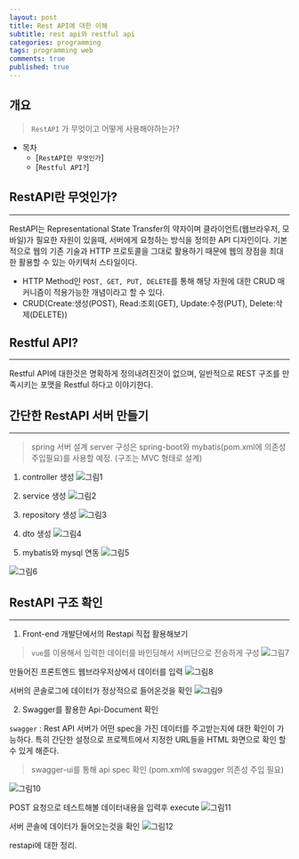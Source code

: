 ```yaml
---
layout: post
title: Rest API에 대한 이해
subtitle: rest api와 restful api
categories: programming
tags: programming web
comments: true
published: true
---
```


## 개요
> `RestAPI` 가 무엇이고 어떻게 사용해야하는가?
  
- 목차
	- [`RestAPI란 무엇인가`]
	- [`Restful API?`]
  
## RestAPI란 무엇인가?
---
RestAPI는 Representational State Transfer의 약자이며 클라이언트(웹브라우저, 모바일)가 필요한 자원이 있을때, 서버에게 요청하는 방식을 정의한 API 디자인이다.
기본적으로 웹의 기존 기술과 HTTP 프로토콜을 그대로 활용하기 때문에 웹의 장점을 최대한 활용할 수 있는 아키텍처 스타일이다.

- HTTP Method인 `POST, GET, PUT, DELETE`를 통해 해당 자원에 대한 CRUD 매커니즘이 적용가능한 개념이라고 할 수 있다.
- CRUD(Create:생성(POST), Read:조회(GET), Update:수정(PUT), Delete:삭제(DELETE))

## Restful API?   
---
Restful API에 대한것은 명확하게 정의내려진것이 없으며, 일반적으로 REST 구조를 만족시키는 포맷을 Restful 하다고 이야기한다. 

## 간단한 RestAPI 서버 만들기
---
> spring 서버 설계
server 구성은 spring-boot와 mybatis(pom.xml에 의존성 주입필요)를 사용할 예정.
(구조는 MVC 형태로 설계)

1. controller 생성
![그림1](https://zunoxi.github.io/assets/img/dev/web/restapi/spring1.jpg)

2. service 생성
![그림2](https://zunoxi.github.io/assets/img/dev/web/restapi/service.jpg)

3. repository 생성
![그림3](https://zunoxi.github.io/assets/img/dev/web/restapi/repo.jpg)

4. dto 생성
![그림4](https://zunoxi.github.io/assets/img/dev/web/restapi/dto.jpg)

5. mybatis와 mysql 연동
![그림5](https://zunoxi.github.io/assets/img/dev/web/restapi/mybatis.jpg)

![그림6](https://zunoxi.github.io/assets/img/dev/web/restapi/sql.jpg)

## RestAPI 구조 확인
---

1. Front-end 개발단에서의 Restapi 직접 활용해보기
> `vue`를 이용해서 입력한 데이터를 바인딩해서 서버단으로 전송하게 구성
![그림7](https://zunoxi.github.io/assets/img/dev/web/restapi/vscode.png)

만들어진 프론트엔드 웹브라우저상에서 데이터를 입력
![그림8](https://zunoxi.github.io/assets/img/dev/web/restapi/vue.jpg)

서버의 콘솔로그에 데이터가 정상적으로 들어온것을 확인
![그림9](https://zunoxi.github.io/assets/img/dev/web/restapi/console.jpg)

2. Swagger를 활용한 Api-Document 확인

`swagger` : Rest API 서버가 어떤 spec을 가진 데이터를 주고받는지에 대한 확인이 가능하다. 
특히 간단한 설정으로 프로젝트에서 지정한 URL들을 HTML 화면으로 확인 할 수 있게 해준다.

> swagger-ui를 통해 api spec 확인
(pom.xml에 swagger 의존성 주입 필요)

![그림10](https://zunoxi.github.io/assets/img/dev/web/restapi/swagger.jpg)

POST 요청으로 테스트해볼 데이터내용을 입력후 execute 
![그림11](https://zunoxi.github.io/assets/img/dev/web/restapi/swagger2.jpg)

서버 콘솔에 데이터가 들어오는것을 확인
![그림12](https://zunoxi.github.io/assets/img/dev/web/restapi/console2.jpg)

restapi에 대한 정리.
